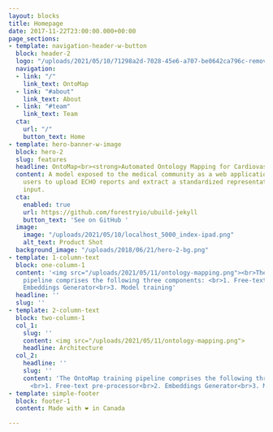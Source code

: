 ```yaml
---
layout: blocks
title: Homepage
date: 2017-11-22T23:00:00.000+00:00
page_sections:
- template: navigation-header-w-button
  block: header-2
  logo: "/uploads/2021/05/10/71298a2d-7028-45e6-a707-be0642ca796c-removebg-preview-1.png"
  navigation:
  - link: "/"
    link_text: OntoMap
  - link: "#about"
    link_text: About
  - link: "#team"
    link_text: Team
  cta:
    url: "/"
    button_text: Home
- template: hero-banner-w-image
  block: hero-2
  slug: features
  headline: OntoMap<br><strong>Automated Ontology Mapping for Cardiovascular Ailments</strong>
  content: A model exposed to the medical community as a web application that allows
    users to upload ECHO reports and extract a standardized representation of their
    input.
  cta:
    enabled: true
    url: https://github.com/forestryio/ubuild-jekyll
    button_text: 'See on GitHub '
  image:
    image: "/uploads/2021/05/10/localhost_5000_index-ipad.png"
    alt_text: Product Shot
  background_image: "/uploads/2018/06/21/hero-2-bg.png"
- template: 1-column-text
  block: one-column-1
  content: '<img src="/uploads/2021/05/11/ontology-mapping.png"><br>The OntoMap training
    pipeline comprises the following three components: <br>1. Free-text pre-processor<br>2.
    Embeddings Generator<br>3. Model training'
  headline: ''
  slug: ''
- template: 2-column-text
  block: two-column-1
  col_1:
    slug: ''
    content: <img src="/uploads/2021/05/11/ontology-mapping.png">
    headline: Architecture
  col_2:
    headline: ''
    slug: ''
    content: 'The OntoMap training pipeline comprises the following three components:
      <br>1. Free-text pre-processor<br>2. Embeddings Generator<br>3. Model training'
- template: simple-footer
  block: footer-1
  content: Made with ❤︎ in Canada

---
```

